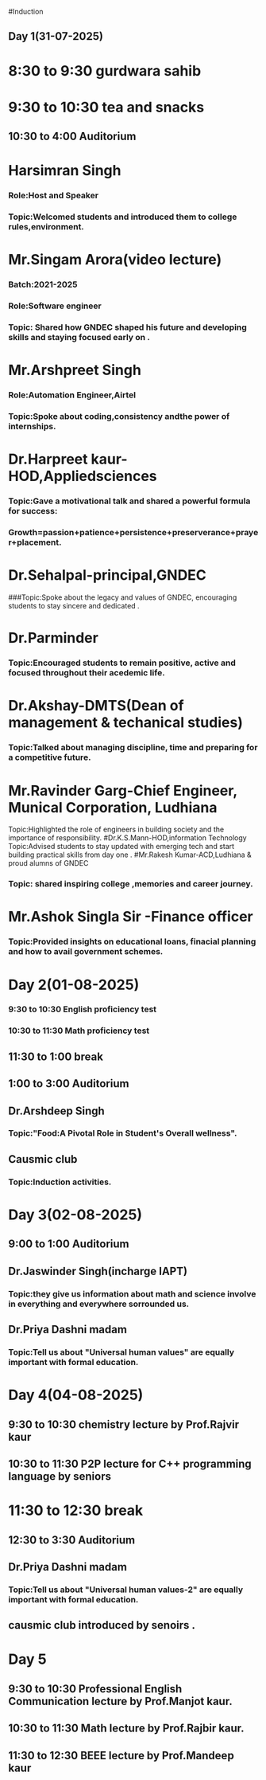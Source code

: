 #Induction
## Day 1(31-07-2025)
# 8:30 to 9:30 gurdwara sahib 
# 9:30 to 10:30 tea and snacks 
## 10:30 to 4:00 Auditorium 
# Harsimran Singh 
### Role:Host and Speaker 
### Topic:Welcomed students and introduced them to college rules,environment. 
# Mr.Singam Arora(video lecture)
### Batch:2021-2025
### Role:Software engineer 
### Topic: Shared how GNDEC shaped his future and developing skills and staying focused early on .
# Mr.Arshpreet Singh 
### Role:Automation Engineer,Airtel 
### Topic:Spoke about coding,consistency andthe power of internships.
# Dr.Harpreet kaur-HOD,Appliedsciences
### Topic:Gave a motivational talk and shared a powerful formula for success:
### Growth=passion+patience+persistence+preserverance+prayer+placement.
# Dr.Sehalpal-principal,GNDEC 
###Topic:Spoke about the legacy and values of GNDEC, encouraging students to stay sincere and dedicated .
# Dr.Parminder
### Topic:Encouraged students to remain positive, active and focused throughout their acedemic life.
# Dr.Akshay-DMTS(Dean of management & techanical studies)
### Topic:Talked about managing discipline, time and preparing for a competitive future.
# Mr.Ravinder Garg-Chief Engineer, Munical Corporation, Ludhiana 
Topic:Highlighted the role of engineers in building society and the importance of responsibility.
#Dr.K.S.Mann-HOD,information Technology 
Topic:Advised students to stay updated with emerging tech and start building practical skills from day one .
#Mr.Rakesh Kumar-ACD,Ludhiana & proud alumns of GNDEC
### Topic: shared inspiring college ,memories and career journey.
# Mr.Ashok Singla Sir -Finance officer
### Topic:Provided insights on educational loans, finacial planning and how to avail government schemes.
# Day 2(01-08-2025)
### 9:30 to 10:30 English proficiency test 
### 10:30 to 11:30 Math proficiency test 
## 11:30 to 1:00 break
## 1:00 to 3:00 Auditorium 
## Dr.Arshdeep Singh
### Topic:"Food:A Pivotal Role in Student's Overall wellness".
## Causmic club
### Topic:Induction activities. 
# Day 3(02-08-2025)
## 9:00 to 1:00 Auditorium 
## Dr.Jaswinder Singh(incharge IAPT)
### Topic:they give us information about math and science involve in everything and everywhere sorrounded us.
## Dr.Priya Dashni madam 
### Topic:Tell us about "Universal human values" are equally important with formal education.
# Day 4(04-08-2025)
## 9:30 to 10:30 chemistry lecture by Prof.Rajvir kaur 
## 10:30 to 11:30 P2P lecture for C++ programming language by seniors 
# 11:30 to 12:30 break 
## 12:30 to 3:30 Auditorium 
## Dr.Priya Dashni madam
### Topic:Tell us about "Universal human values-2" are equally important with formal education. 
## causmic club introduced by senoirs .
# Day 5
## 9:30 to 10:30 Professional English Communication lecture by Prof.Manjot kaur.
## 10:30 to 11:30 Math lecture by Prof.Rajbir kaur.
## 11:30 to 12:30 BEEE lecture by Prof.Mandeep kaur
